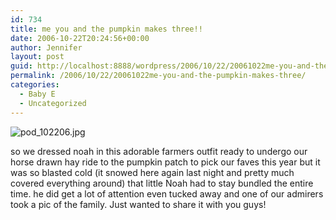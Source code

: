 ```yaml
---
id: 734
title: me you and the pumpkin makes three!!
date: 2006-10-22T20:24:56+00:00
author: Jennifer
layout: post
guid: http://localhost:8888/wordpress/2006/10/22/20061022me-you-and-the-pumpkin-makes-three/
permalink: /2006/10/22/20061022me-you-and-the-pumpkin-makes-three/
categories:
  - Baby E
  - Uncategorized
---
```

<img id="image51" alt="pod_102206.jpg" src="http://static.squarespace.com/static/50db6bb3e4b015296cd43789/50dfa5b1e4b0dc6320e0b5ea/50dfa5b1e4b0dc6320e0b616/1161548597000/?format=original" />
  
so we dressed noah in this adorable farmers outfit ready to undergo our horse drawn hay ride to the pumpkin patch to pick our faves this year but it was so blasted cold (it snowed here again last night and pretty much covered everything around) that little Noah had to stay bundled the entire time. he did get a lot of attention even tucked away and one of our admirers took a pic of the family. Just wanted to share it with you guys!